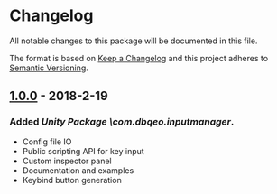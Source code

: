# Changelog
All notable changes to this package will be documented in this file.

The format is based on [Keep a Changelog](http://keepachangelog.com/en/1.0.0/)
and this project adheres to [Semantic Versioning](http://semver.org/spec/v2.0.0.html).

## [1.0.0] - 2018-2-19

### Added *Unity Package \com.dbqeo.inputmanager*.

- Config file IO
- Public scripting API for key input
- Custom inspector panel
- Documentation and examples
- Keybind button generation

[1.0.0]: https://github.com/BananiumLabs/ElectroTab/releases/tag/1.0.0